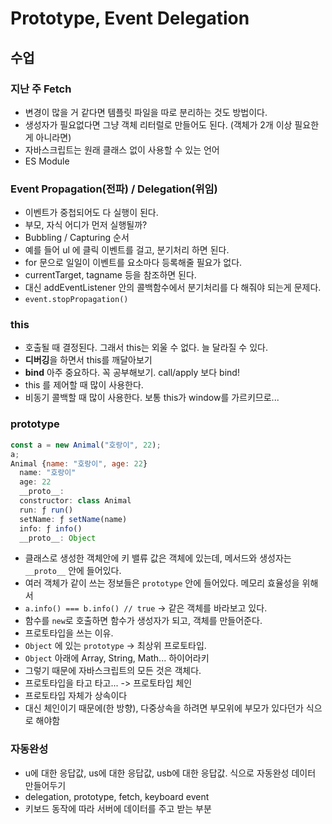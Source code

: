 # Prototype, Event Delegation

## 수업

### 지난 주 Fetch

- 변경이 많을 거 같다면 템플릿 파일을 따로 분리하는 것도 방법이다.
- 생성자가 필요없다면 그냥 객체 리터럴로 만들어도 된다. (객체가 2개 이상 필요한게 아니라면)
- 자바스크립트는 원래 클래스 없이 사용할 수 있는 언어
- ES Module

### Event Propagation(전파) / Delegation(위임)

- 이벤트가 중첩되어도 다 실행이 된다.
- 부모, 자식 어디가 먼저 실행될까?
- Bubbling / Capturing 순서
- 예를 들어 ul 에 클릭 이벤트를 걸고, 분기처리 하면 된다.
- for 문으로 일일이 이벤트를 요소마다 등록해줄 필요가 없다.
- currentTarget, tagname 등을 참조하면 된다.
- 대신 addEventListener 안의 콜백함수에서 분기처리를 다 해줘야 되는게 문제다.
- `event.stopPropagation()`

### this

- 호출될 때 결정된다. 그래서 this는 외울 수 없다. 늘 달라질 수 있다.
- **디버깅**을 하면서 this를 깨달아보기
- **bind** 아주 중요하다. 꼭 공부해보기. call/apply 보다 bind!
- this 를 제어할 때 많이 사용한다.
- 비동기 콜백할 때 많이 사용한다. 보통 this가 window를 가르키므로...

### prototype

```js
const a = new Animal("호랑이", 22);
a;
Animal {name: "호랑이", age: 22}
  name: "호랑이"
  age: 22
  __proto__:
  constructor: class Animal
  run: ƒ run()
  setName: ƒ setName(name)
  info: ƒ info()
  __proto__: Object
```

- 클래스로 생성한 객체안에 키 밸류 값은 객체에 있는데, 메서드와 생성자는 `__proto__` 안에 들어있다.
- 여러 객체가 같이 쓰는 정보들은 `prototype` 안에 들어있다. 메모리 효율성을 위해서
- `a.info() === b.info() // true` -> 같은 객체를 바라보고 있다.
- 함수를 `new`로 호출하면 함수가 생성자가 되고, 객체를 만들어준다.
- 프로토타입을 쓰는 이유.
- `Object` 에 있는 `prototype` -> 최상위 프로토타입.
- `Object` 아래에 Array, String, Math... 하이어라키
- 그렇기 때문에 자바스크립트의 모든 것은 객체다.
- 프로토타입을 타고 타고... -> 프로토타입 체인
- 프로토타입 자체가 상속이다
- 대신 체인이기 때문에(한 방향), 다중상속을 하려면 부모위에 부모가 있다던가 식으로 해야함

### 자동완성

- u에 대한 응답값, us에 대한 응답값, usb에 대한 응답값. 식으로 자동완성 데이터 만들어두기
- delegation, prototype, fetch, keyboard event
- 키보드 동작에 따라 서버에 데이터를 주고 받는 부분

